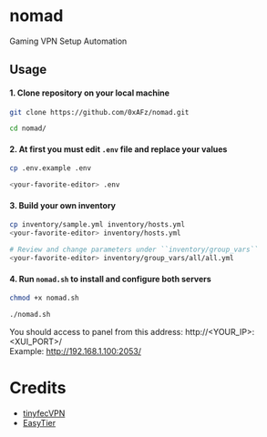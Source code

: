 # nomad
Gaming VPN Setup Automation

## Usage
#### 1. Clone repository on your local machine
```bash
git clone https://github.com/0xAFz/nomad.git

cd nomad/
```
#### 2. At first you must edit `.env` file and replace your values 
```bash
cp .env.example .env

<your-favorite-editor> .env
```
#### 3. Build your own inventory
```bash
cp inventory/sample.yml inventory/hosts.yml
<your-favorite-editor> inventory/hosts.yml

# Review and change parameters under ``inventory/group_vars``
<your-favorite-editor> inventory/group_vars/all/all.yml
```
#### 4. Run `nomad.sh` to install and configure both servers
```bash
chmod +x nomad.sh
```
```bash
./nomad.sh
```
You should access to panel from this address: http://<YOUR_IP>:<XUI_PORT>/  
Example: http://192.168.1.100:2053/

# Credits
- [tinyfecVPN](https://github.com/wangyu-/tinyfecVPN)
- [EasyTier](https://github.com/EasyTier/EasyTier)
